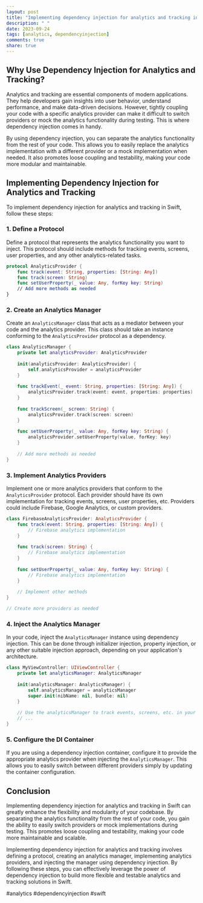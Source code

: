 ```yaml
---
layout: post
title: "Implementing dependency injection for analytics and tracking in Swift"
description: " "
date: 2023-09-24
tags: [analytics, dependencyinjection]
comments: true
share: true
---
```


## Why Use Dependency Injection for Analytics and Tracking?

Analytics and tracking are essential components of modern applications. They help developers gain insights into user behavior, understand performance, and make data-driven decisions. However, tightly coupling your code with a specific analytics provider can make it difficult to switch providers or mock the analytics functionality during testing. This is where dependency injection comes in handy.

By using dependency injection, you can separate the analytics functionality from the rest of your code. This allows you to easily replace the analytics implementation with a different provider or a mock implementation when needed. It also promotes loose coupling and testability, making your code more modular and maintainable.

## Implementing Dependency Injection for Analytics and Tracking

To implement dependency injection for analytics and tracking in Swift, follow these steps:

### 1. Define a Protocol

Define a protocol that represents the analytics functionality you want to inject. This protocol should include methods for tracking events, screens, user properties, and any other analytics-related tasks.

```swift
protocol AnalyticsProvider {
    func track(event: String, properties: [String: Any])
    func track(screen: String)
    func setUserProperty(_ value: Any, forKey key: String)
    // Add more methods as needed
}
```

### 2. Create an Analytics Manager

Create an `AnalyticsManager` class that acts as a mediator between your code and the analytics provider. This class should take an instance conforming to the `AnalyticsProvider` protocol as a dependency.

```swift
class AnalyticsManager {
    private let analyticsProvider: AnalyticsProvider
    
    init(analyticsProvider: AnalyticsProvider) {
        self.analyticsProvider = analyticsProvider
    }
    
    func trackEvent(_ event: String, properties: [String: Any]) {
        analyticsProvider.track(event: event, properties: properties)
    }
    
    func trackScreen(_ screen: String) {
        analyticsProvider.track(screen: screen)
    }
    
    func setUserProperty(_ value: Any, forKey key: String) {
        analyticsProvider.setUserProperty(value, forKey: key)
    }
    
    // Add more methods as needed
}
```

### 3. Implement Analytics Providers

Implement one or more analytics providers that conform to the `AnalyticsProvider` protocol. Each provider should have its own implementation for tracking events, screens, user properties, etc. Providers could include Firebase, Google Analytics, or custom providers.

```swift
class FirebaseAnalyticsProvider: AnalyticsProvider {
    func track(event: String, properties: [String: Any]) {
        // Firebase analytics implementation
    }
    
    func track(screen: String) {
        // Firebase analytics implementation
    }
    
    func setUserProperty(_ value: Any, forKey key: String) {
        // Firebase analytics implementation
    }
    
    // Implement other methods
}

// Create more providers as needed
```

### 4. Inject the Analytics Manager

In your code, inject the `AnalyticsManager` instance using dependency injection. This can be done through initializer injection, property injection, or any other suitable injection approach, depending on your application's architecture.

```swift
class MyViewController: UIViewController {
    private let analyticsManager: AnalyticsManager
    
    init(analyticsManager: AnalyticsManager) {
        self.analyticsManager = analyticsManager
        super.init(nibName: nil, bundle: nil)
    }
    
    // Use the analyticsManager to track events, screens, etc. in your view controller
    // ...
}
```

### 5. Configure the DI Container

If you are using a dependency injection container, configure it to provide the appropriate analytics provider when injecting the `AnalyticsManager`. This allows you to easily switch between different providers simply by updating the container configuration.

## Conclusion

Implementing dependency injection for analytics and tracking in Swift can greatly enhance the flexibility and modularity of your codebase. By separating the analytics functionality from the rest of your code, you gain the ability to easily switch providers or mock implementations during testing. This promotes loose coupling and testability, making your code more maintainable and scalable.

Implementing dependency injection for analytics and tracking involves defining a protocol, creating an analytics manager, implementing analytics providers, and injecting the manager using dependency injection. By following these steps, you can effectively leverage the power of dependency injection to build more flexible and testable analytics and tracking solutions in Swift.

#analytics #dependencyinjection #swift